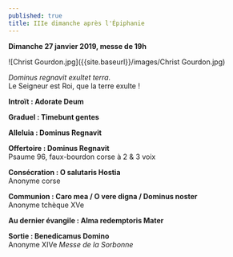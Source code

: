 ```yaml
---
published: true
title: IIIe dimanche après l'Épiphanie
---
```

**Dimanche 27 janvier 2019, messe de 19h**

![Christ Gourdon.jpg]({{site.baseurl}}/images/Christ Gourdon.jpg)

*Dominus regnavit exultet terra.*  
Le Seigneur est Roi, que la terre exulte !

**Introït : Adorate Deum**

**Graduel : Timebunt gentes**

**Alleluia : Dominus Regnavit**

**Offertoire : Dominus Regnavit**  
Psaume 96, faux-bourdon corse à 2 & 3 voix

**Consécration : O salutaris Hostia**  
Anonyme corse

**Communion : Caro mea / O vere digna / Dominus noster**  
Anonyme tchèque XVe

**Au dernier évangile : Alma redemptoris Mater**  

**Sortie : Benedicamus Domino**  
Anonyme XIVe *Messe de la Sorbonne*
